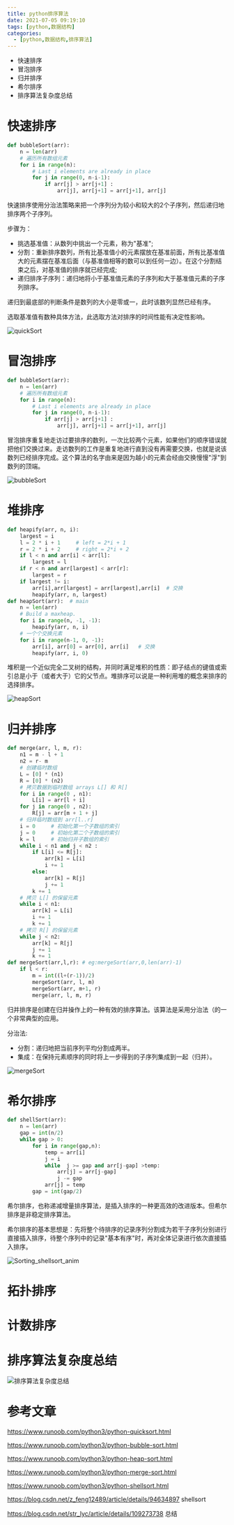 ```yaml
---
title: python排序算法
date: 2021-07-05 09:19:10
tags: [python,数据结构]
categories:
  - [python,数据结构,排序算法]
---
```


- 快速排序
- 冒泡排序
- 归并排序
- 希尔排序
- 排序算法复杂度总结

<!--more-->

# 快速排序



```python
def bubbleSort(arr):
    n = len(arr)
    # 遍历所有数组元素
    for i in range(n):
        # Last i elements are already in place
        for j in range(0, n-i-1):
            if arr[j] > arr[j+1] :
                arr[j], arr[j+1] = arr[j+1], arr[j]
```

快速排序使用分治法策略来把一个序列分为较小和较大的2个子序列，然后递归地排序两个子序列。

步骤为：

<!--more-->

- 挑选基准值：从数列中挑出一个元素，称为"基准";
- 分割：重新排序数列，所有比基准值小的元素摆放在基准前面，所有比基准值大的元素摆在基准后面（与基准值相等的数可以到任何一边）。在这个分割结束之后，对基准值的排序就已经完成;
- 递归排序子序列：递归地将小于基准值元素的子序列和大于基准值元素的子序列排序。

递归到最底部的判断条件是数列的大小是零或一，此时该数列显然已经有序。

选取基准值有数种具体方法，此选取方法对排序的时间性能有决定性影响。

![quickSort](quickSort.gif)

# 冒泡排序

```python
def bubbleSort(arr):
    n = len(arr)
    # 遍历所有数组元素
    for i in range(n):
        # Last i elements are already in place
        for j in range(0, n-i-1):
            if arr[j] > arr[j+1] :
                arr[j], arr[j+1] = arr[j+1], arr[j]
```

冒泡排序重复地走访过要排序的数列，一次比较两个元素，如果他们的顺序错误就把他们交换过来。走访数列的工作是重复地进行直到没有再需要交换，也就是说该数列已经排序完成。这个算法的名字由来是因为越小的元素会经由交换慢慢"浮"到数列的顶端。

![bubbleSort](bubbleSort.gif)

# 堆排序

```python
def heapify(arr, n, i): 
    largest = i  
    l = 2 * i + 1     # left = 2*i + 1 
    r = 2 * i + 2     # right = 2*i + 2 
    if l < n and arr[i] < arr[l]: 
        largest = l 
    if r < n and arr[largest] < arr[r]: 
        largest = r 
    if largest != i: 
        arr[i],arr[largest] = arr[largest],arr[i]  # 交换
        heapify(arr, n, largest) 
def heapSort(arr):	# main
    n = len(arr) 
    # Build a maxheap. 
    for i in range(n, -1, -1): 
        heapify(arr, n, i) 
    # 一个个交换元素
    for i in range(n-1, 0, -1): 
        arr[i], arr[0] = arr[0], arr[i]   # 交换
        heapify(arr, i, 0) 
```

堆积是一个近似完全二叉树的结构，并同时满足堆积的性质：即子结点的键值或索引总是小于（或者大于）它的父节点。堆排序可以说是一种利用堆的概念来排序的选择排序。

![heapSort](heapSort.gif)

# 归并排序

```python
def merge(arr, l, m, r): 
    n1 = m - l + 1
    n2 = r- m 
    # 创建临时数组
    L = [0] * (n1)
    R = [0] * (n2)
    # 拷贝数据到临时数组 arrays L[] 和 R[] 
    for i in range(0 , n1): 
        L[i] = arr[l + i] 
    for j in range(0 , n2): 
        R[j] = arr[m + 1 + j] 
    # 归并临时数组到 arr[l..r] 
    i = 0     # 初始化第一个子数组的索引
    j = 0     # 初始化第二个子数组的索引
    k = l     # 初始归并子数组的索引
    while i < n1 and j < n2 : 
        if L[i] <= R[j]: 
            arr[k] = L[i] 
            i += 1
        else: 
            arr[k] = R[j] 
            j += 1
        k += 1
    # 拷贝 L[] 的保留元素
    while i < n1: 
        arr[k] = L[i] 
        i += 1
        k += 1
    # 拷贝 R[] 的保留元素
    while j < n2: 
        arr[k] = R[j] 
        j += 1
        k += 1
def mergeSort(arr,l,r):	# eg:mergeSort(arr,0,len(arr)-1)
    if l < r: 
        m = int((l+(r-1))/2)
        mergeSort(arr, l, m) 
        mergeSort(arr, m+1, r) 
        merge(arr, l, m, r) 
```

归并排序是创建在归并操作上的一种有效的排序算法。该算法是采用分治法（的一个非常典型的应用。

分治法:

- 分割：递归地把当前序列平均分割成两半。
- 集成：在保持元素顺序的同时将上一步得到的子序列集成到一起（归并）。

![mergeSort](mergeSort.gif)

# 希尔排序

```python
def shellSort(arr): 
    n = len(arr)
    gap = int(n/2)
    while gap > 0: 
        for i in range(gap,n): 
            temp = arr[i] 
            j = i 
            while  j >= gap and arr[j-gap] >temp: 
                arr[j] = arr[j-gap] 
                j -= gap 
            arr[j] = temp 
        gap = int(gap/2)
```

希尔排序，也称递减增量排序算法，是插入排序的一种更高效的改进版本。但希尔排序是非稳定排序算法。

希尔排序的基本思想是：先将整个待排序的记录序列分割成为若干子序列分别进行直接插入排序，待整个序列中的记录"基本有序"时，再对全体记录进行依次直接插入排序。

![Sorting_shellsort_anim](Sorting_shellsort_anim.gif)

# 拓扑排序

# 计数排序

# 排序算法复杂度总结

![排序算法复杂度总结](排序算法复杂度总结.png)

# 参考文章

https://www.runoob.com/python3/python-quicksort.html

https://www.runoob.com/python3/python-bubble-sort.html

https://www.runoob.com/python3/python-heap-sort.html

https://www.runoob.com/python3/python-merge-sort.html

https://www.runoob.com/python3/python-shellsort.html

https://blog.csdn.net/z_feng12489/article/details/94634897	shellsort

https://blog.csdn.net/str_lyc/article/details/109273738	总结

